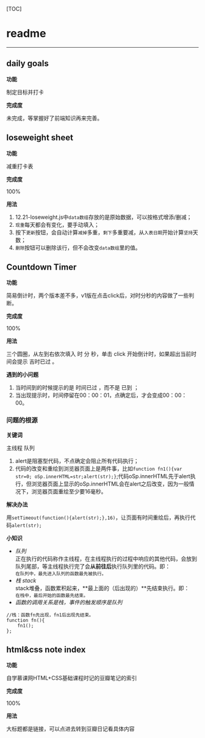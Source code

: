 [TOC]

readme
=

---

## daily goals

**功能**  
  
制定目标并打卡  

**完成度** 

未完成，等掌握好了前端知识再来完善。


## loseweight sheet

**功能**  

减重打卡表 

**完成度**  

100%  
  
**用法**
  
1. 12.21-loseweight.js中`data数组`存放的是原始数据，可以按格式增添/删减；
2. `现重`每天都会有变化，要手动填入；
3. 按下`更新`按钮，会自动计算`减掉`多重，`剩下`多重要减，从`入表日期`开始计算`坚持`天数；
4. `删除`按钮可以删除该行，但不会改变`data数组`里的值。

## Countdown Timer

**功能**  

简易倒计时，两个版本差不多，v1版在点击click后，对时分秒的内容做了一些判断。 

**完成度**  
  
100%  

**用法**  

三个圆圈，从左到右依次填入 时 分 秒，单击  click 开始倒计时，如果超出当前时间会提示 吉时已过 。
  
**遇到的小问题**

1. 当时间到的时候提示的是  时间已过  ，而不是  已到  ；
2. 当出现提示时，时间停留在00：00：01，点确定后，才会变成00：00：00。

### 问题的根源

**关键词**  

主线程 队列  

1. alert是阻塞型代码，不点确定会阻止所有代码执行；
2. 代码的改变和重绘到浏览器页面上是两件事，比如`function fn1(){var str=0; oSp.innerHTML=str;alert(str);}`;代码oSp.innerHTML先于alert执行，但浏览器页面上显示的oSp.innerHTML会在alert之后改变，因为一般情况下，浏览器页面重绘至少要16毫秒。
  
**解决办法** 

用`setTimeout(function(){alert(str);},16)`，让页面有时间重绘后，再执行代码`alert(str);`

**小知识**  

* *队列*  
正在执行的代码称作主线程，在主线程执行的过程中响应的其他代码，会放到队列尾部，等主线程执行完了会**从前往后**执行队列里的代码。即：  
`在队列中，最先进入队列的函数最先被执行。`  
* *栈 stack*  
stack堆叠，函数累积起来，**最上面的（后出现的）**先结束执行。即：  
`在栈中，最后开始的函数最先结束。`  
* *函数的调用关系是栈，事件的触发顺序是队列*

```
//栈：函数fn先出现，fn1后出现先结束。
function fn(){
    fn1();
};

```

## html&css note index

**功能**  

自学慕课网HTML+CSS基础课程时记的豆瓣笔记的索引  

**完成度**  

100%  

**用法**

大标题都是链接，可以点进去转到豆瓣日记看具体内容  







